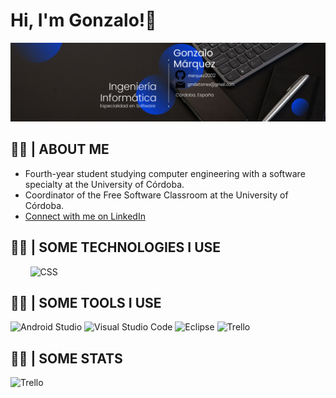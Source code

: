 # Hi, I'm Gonzalo!👋
<picture>
  <source media="(prefers-color-scheme: dark)" srcset="https://raw.githubusercontent.com/marquez2002/marquez2002/main/Banner%20Github.png">
  <source media="(prefers-color-scheme: light)" srcset="https://raw.githubusercontent.com/marquez2002/marquez2002/main/Banner%20Github.png">
  <img alt="Shows a banner of my profile." src="https://raw.githubusercontent.com/marquez2002/marquez2002/main/Banner%20Github.png">
</picture>

## 👨‍💻 | ABOUT ME
 - Fourth-year student studying computer engineering with a software specialty at the University of Córdoba.
 - Coordinator of the Free Software Classroom at the University of Córdoba.
 - [Connect with me on LinkedIn](https://www.linkedin.com/in/gonzalo-márquez)
 ## 👨‍💻 | SOME TECHNOLOGIES I USE
<picture>
  <source media="(prefers-color-scheme: dark)" srcset="https://img.shields.io/badge/C-00599C?style=for-the-badge&logo=c&logoColor=white">
  <source media="(prefers-color-scheme: light)" srcset="https://img.shields.io/badge/C-00599C?style=for-the-badge&logo=c&logoColor=white ">
  <img alt="" src="https://user-images.githubusercontent.com/25423296/163456779-a8556205-d0a5-45e2-ac17-42d089e3c3f8.png">
</picture>

<picture>
  <source media="(prefers-color-scheme: dark)" srcset="https://img.shields.io/badge/C%2B%2B-00599C?style=for-the-badge&logo=c%2B%2B&logoColor=white">
  <source media="(prefers-color-scheme: light)" srcset="https://img.shields.io/badge/C%2B%2B-00599C?style=for-the-badge&logo=c%2B%2B&logoColor=white">
  <img alt="" src="https://img.shields.io/badge/C%2B%2B-00599C?style=for-the-badge&logo=c%2B%2B&logoColor=white">
</picture>

<picture>
  <source media="(prefers-color-scheme: dark)" srcset="https://img.shields.io/badge/Flutter-blue?logo=flutter&amp;logoColor=white">
  <source media="(prefers-color-scheme: light)" srcset="https://img.shields.io/badge/Flutter-blue?logo=flutter&amp;logoColor=white">
  <img alt="" src="https://img.shields.io/badge/Flutter-blue?logo=flutter&amp;logoColor=white">
</picture>

<picture>
  <source media="(prefers-color-scheme: dark)" srcset="https://img.shields.io/badge/MySQL-005C84?style=for-the-badge&logo=mysql&logoColor=white">
  <source media="(prefers-color-scheme: light)" srcset="https://img.shields.io/badge/MySQL-005C84?style=for-the-badge&logo=mysql&logoColor=white">
  <img alt="" src="https://img.shields.io/badge/MySQL-005C84?style=for-the-badge&logo=mysql&logoColor=white">
</picture>

<picture>
  <source media="(prefers-color-scheme: dark)" srcset="https://img.shields.io/badge/Apache-D22128?style=for-the-badge&logo=Apache&logoColor=white">
  <source media="(prefers-color-scheme: light)" srcset="https://img.shields.io/badge/Apache-D22128?style=for-the-badge&logo=Apache&logoColor=white">
  <img alt="" src="https://img.shields.io/badge/Apache-D22128?style=for-the-badge&logo=Apache&logoColor=white">
</picture>

<picture>
  <source media="(prefers-color-scheme: dark)" srcset="https://img.shields.io/badge/Java-ED8B00?style=for-the-badge&logo=openjdk&logoColor=white">
  <source media="(prefers-color-scheme: light)" srcset="https://img.shields.io/badge/Java-ED8B00?style=for-the-badge&logo=openjdk&logoColor=white">
  <img alt="" src="https://img.shields.io/badge/Java-ED8B00?style=for-the-badge&logo=openjdk&logoColor=white">
</picture>

<picture>
  <source media="(prefers-color-scheme: dark)" srcset="https://img.shields.io/badge/React_Native-20232A?style=for-the-badge&logo=react&logoColor=61DAFB">
  <source media="(prefers-color-scheme: light)" srcset="https://img.shields.io/badge/React_Native-20232A?style=for-the-badge&logo=react&logoColor=61DAFB">
  <img alt="" src="https://img.shields.io/badge/React_Native-20232A?style=for-the-badge&logo=react&logoColor=61DAFB">
</picture>

<picture>
  <source media="(prefers-color-scheme: dark)" srcset="https://img.shields.io/badge/Python-3776AB?style=for-the-badge&logo=python&logoColor=white">
  <source media="(prefers-color-scheme: light)" srcset="https://img.shields.io/badge/Python-3776AB?style=for-the-badge&logo=python&logoColor=white">
  <img alt="" src="https://img.shields.io/badge/Python-3776AB?style=for-the-badge&logo=python&logoColor=white">
</picture>

<picture>
  <source media="(prefers-color-scheme: dark)" srcset="https://img.shields.io/badge/CSS-239120?&style=for-the-badge&logo=css3&logoColor=white">
  <source media="(prefers-color-scheme: light)" srcset="https://img.shields.io/badge/CSS-239120?&style=for-the-badge&logo=css3&logoColor=white">
  <img alt="CSS" src="https://img.shields.io/badge/CSS-239120?&style=for-the-badge&logo=css3&logoColor=white">
</picture>

 ## 👨‍💻 | SOME TOOLS I USE
 <picture>
  <source media="(prefers-color-scheme: dark)" srcset="https://img.shields.io/badge/Android_Studio-3DDC84?style=for-the-badge&logo=android-studio&logoColor=white">
  <source media="(prefers-color-scheme: light)" srcset="https://img.shields.io/badge/Android_Studio-3DDC84?style=for-the-badge&logo=android-studio&logoColor=white">
  <img alt="Android Studio" src="https://img.shields.io/badge/Android_Studio-3DDC84?style=for-the-badge&logo=android-studio&logoColor=white">
</picture>

<picture>
  <source media="(prefers-color-scheme: dark)" srcset="https://img.shields.io/badge/Visual_Studio_Code-0078D4?style=for-the-badge&logo=visual%20studio%20code&logoColor=white">
  <source media="(prefers-color-scheme: light)" srcset="https://img.shields.io/badge/Visual_Studio_Code-0078D4?style=for-the-badge&logo=visual%20studio%20code&logoColor=white">
  <img alt="Visual Studio Code" src="https://img.shields.io/badge/Visual_Studio_Code-0078D4?style=for-the-badge&logo=visual%20studio%20code&logoColor=white">
</picture>

<picture>
  <source media="(prefers-color-scheme: dark)" srcset="https://img.shields.io/badge/Eclipse-2C2255?style=for-the-badge&logo=eclipse&logoColor=white">
  <source media="(prefers-color-scheme: light)" srcset="https://img.shields.io/badge/Eclipse-2C2255?style=for-the-badge&logo=eclipse&logoColor=white">
  <img alt="Eclipse" src="https://img.shields.io/badge/Eclipse-2C2255?style=for-the-badge&logo=eclipse&logoColor=white">
</picture>

<picture>
  <source media="(prefers-color-scheme: dark)" srcset="https://img.shields.io/badge/Trello-0052CC?style=for-the-badge&logo=trello&logoColor=white">
  <source media="(prefers-color-scheme: light)" srcset="https://img.shields.io/badge/Trello-0052CC?style=for-the-badge&logo=trello&logoColor=white">
  <img alt="Trello" src="https://img.shields.io/badge/Trello-0052CC?style=for-the-badge&logo=trello&logoColor=white">
</picture>

## 👨‍💻 | SOME STATS

<picture>
  <source media="(prefers-color-scheme: dark)" srcset="https://github-readme-stats.vercel.app/api/top-langs/?username=marquez2002&layout=compact&theme=vision-friendly-ligth">
  <source media="(prefers-color-scheme: light)" srcset="https://github-readme-stats.vercel.app/api/top-langs/?username=marquez2002&layout=compact&theme=vision-friendly-dark">
  <img alt="Trello" src="https://github-readme-stats.vercel.app/api/top-langs/?username=marquez2002&layout=compact&theme=vision-friendly-dark">  
</picture>
